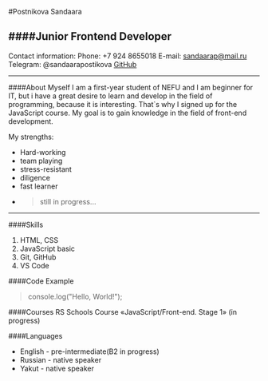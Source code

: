 #Postnikova Sandaara

####Junior Frontend Developer
---
Contact information:
Phone: +7 924 8655018
E-mail: sandaarap@mail.ru
Telegram: @sandaarapostikova
[GitHub](https://github.com/iSandy98)

---
####About Myself
I am a first-year student of NEFU and I am beginner for IT, but i have a great desire to learn and develop in the field of programming, because it is interesting. That`s why I signed up for the JavaScript course. My goal is to gain knowledge in the field of front-end development.

My strengths:
* Hard-working
* team playing 
* stress-resistant
* diligence
* fast learner 
* >still in progress...
---
####Skills
1. HTML, CSS
2. JavaScript basic 
3. Git, GitHub
4. VS Code

####Code Example 
>console.log("Hello, World!");

####Courses 
RS Schools Course «JavaScript/Front-end. Stage 1» (in progress)

####Languages
* English - pre-intermediate(B2 in progress)
* Russian - native speaker
* Yakut - native speaker